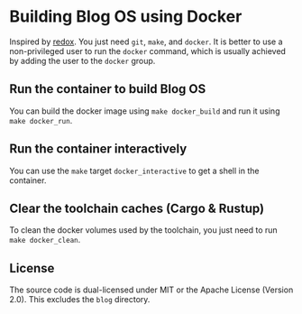 # Building Blog OS using Docker
Inspired by [redox].
You just need `git`, `make`, and `docker`.
It is better to use a non-privileged user to run the `docker` command, which is usually achieved by adding the user to the `docker` group.

## Run the container to build Blog OS
You can build the docker image using `make docker_build` and run it using `make docker_run`.

## Run the container interactively
You can use the `make` target `docker_interactive` to get a shell in the container.

## Clear the toolchain caches (Cargo & Rustup)
To clean the docker volumes used by the toolchain, you just need to run `make docker_clean`.

[redox]: https://github.com/redox-os/redox

## License
The source code is dual-licensed under MIT or the Apache License (Version 2.0). This excludes the `blog` directory.

